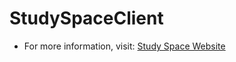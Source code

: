 # StudySpaceClient
* For more information, visit: [Study Space Website](https://yinhaohu.github.io/)
